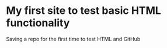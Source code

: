 # My first site to test basic HTML functionality
Saving a repo for the first time to test HTML and GitHub
